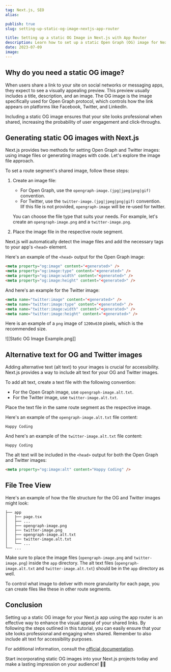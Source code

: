 ```yaml
---
tag: Next.js, SEO
alias:

publish: true
slug: setting-up-static-og-image-nextjs-app-router

title: Setting up a static OG Image in Next.js with App Router
description: Learn how to set up a static Open Graph (OG) image for Next.js using the App Router. Improve your site's appearance when shared on social networks.
date: 2023-07-09
image:
---
```


## Why do you need a static OG image?

When users share a link to your site on social networks or messaging apps, they expect to see a visually appealing preview. This preview usually includes a title, description, and an image. The OG image is the image specifically used for Open Graph protocol, which controls how the link appears on platforms like Facebook, Twitter, and LinkedIn.

Including a static OG image ensures that your site looks professional when shared, increasing the probability of user engagement and click-throughs.

## Generating static OG images with Next.js

Next.js provides two methods for setting Open Graph and Twitter images: using image files or generating images with code. Let's explore the image file approach.

To set a route segment's shared image, follow these steps:

1. Create an image file: 
   - For Open Graph, use the `opengraph-image.(jpg|jpeg|png|gif)` convention.
   - For Twitter, use the `twitter-image.(jpg|jpeg|png|gif)` convention. IIf this file is not provided, `opengraph-image`  will be re-used for twitter.
   
   You can choose the file type that suits your needs. For example, let's create an `opengraph-image.png` and a `twitter-image.png`.

2. Place the image file in the respective route segment.

Next.js will automatically detect the image files and add the necessary tags to your app's `<head>` element.

Here's an example of the `<head>` output for the Open Graph image:

```html
<meta property="og:image" content="<generated>" />
<meta property="og:image:type" content="<generated>" />
<meta property="og:image:width" content="<generated>" />
<meta property="og:image:height" content="<generated>" />
```

And here's an example for the Twitter image:

```html
<meta name="twitter:image" content="<generated>" />
<meta name="twitter:image:type" content="<generated>" />
<meta name="twitter:image:width" content="<generated>" />
<meta name="twitter:image:height" content="<generated>" />
```

Here is an example of a `png` image of `1200x630` pixels, which is the recommended size.

![[Static OG Image Example.png]]

## Alternative text for OG and Twitter images

Adding alternative text (alt text) to your images is crucial for accessibility. Next.js provides a way to include alt text for your OG and Twitter images.

To add alt text, create a text file with the following convention:

- For the Open Graph image, use `opengraph-image.alt.txt`.
- For the Twitter image, use `twitter-image.alt.txt`.

Place the text file in the same route segment as the respective image.

Here's an example of the `opengraph-image.alt.txt` file content:

```
Happy Coding
```

And here's an example of the `twitter-image.alt.txt` file content:

```
Happy Coding
```

The alt text will be included in the `<head>` output for both the Open Graph and Twitter images:

```html
<meta property="og:image:alt" content="Happy Coding" />
```


## File Tree View

Here's an example of how the file structure for the OG and Twitter images might look:

```
├── app
│   ├── page.tsx
│   ├── ...
│   ├── opengraph-image.png
│   ├── twitter-image.png
│   ├── opengraph-image.alt.txt
│   ├── twitter-image.alt.txt
│   └── ...
└── ...
```

Make sure to place the image files (`opengraph-image.png` and `twitter-image.png`) inside the `app` directory. The alt text files (`opengraph-image.alt.txt` and `twitter-image.alt.txt`) should be in the `app` directory as well.

To control what image to deliver with more granularity for each page, you can create files like these in other route segments.

## Conclusion

Setting up a static OG image for your Next.js app using the app router is an effective way to enhance the visual appeal of your shared links. By following the steps outlined in this tutorial, you can easily ensure that your site looks professional and engaging when shared. Remember to also include alt text for accessibility purposes.

For additional information, consult the [official documentation](https://nextjs.org/docs/app/api-reference/file-conventions/metadata/opengraph-image).

Start incorporating static OG images into your Next.js projects today and make a lasting impression on your audience! 🚀📸